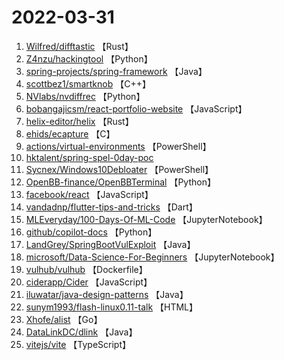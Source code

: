 # 2022-03-31

1. [Wilfred/difftastic](https://github.com/Wilfred/difftastic) 【Rust】
2. [Z4nzu/hackingtool](https://github.com/Z4nzu/hackingtool) 【Python】
3. [spring-projects/spring-framework](https://github.com/spring-projects/spring-framework) 【Java】
4. [scottbez1/smartknob](https://github.com/scottbez1/smartknob) 【C++】
5. [NVlabs/nvdiffrec](https://github.com/NVlabs/nvdiffrec) 【Python】
6. [bobangajicsm/react-portfolio-website](https://github.com/bobangajicsm/react-portfolio-website) 【JavaScript】
7. [helix-editor/helix](https://github.com/helix-editor/helix) 【Rust】
8. [ehids/ecapture](https://github.com/ehids/ecapture) 【C】
9. [actions/virtual-environments](https://github.com/actions/virtual-environments) 【PowerShell】
10. [hktalent/spring-spel-0day-poc](https://github.com/hktalent/spring-spel-0day-poc) 
11. [Sycnex/Windows10Debloater](https://github.com/Sycnex/Windows10Debloater) 【PowerShell】
12. [OpenBB-finance/OpenBBTerminal](https://github.com/OpenBB-finance/OpenBBTerminal) 【Python】
13. [facebook/react](https://github.com/facebook/react) 【JavaScript】
14. [vandadnp/flutter-tips-and-tricks](https://github.com/vandadnp/flutter-tips-and-tricks) 【Dart】
15. [MLEveryday/100-Days-Of-ML-Code](https://github.com/MLEveryday/100-Days-Of-ML-Code) 【JupyterNotebook】
16. [github/copilot-docs](https://github.com/github/copilot-docs) 【Python】
17. [LandGrey/SpringBootVulExploit](https://github.com/LandGrey/SpringBootVulExploit) 【Java】
18. [microsoft/Data-Science-For-Beginners](https://github.com/microsoft/Data-Science-For-Beginners) 【JupyterNotebook】
19. [vulhub/vulhub](https://github.com/vulhub/vulhub) 【Dockerfile】
20. [ciderapp/Cider](https://github.com/ciderapp/Cider) 【JavaScript】
21. [iluwatar/java-design-patterns](https://github.com/iluwatar/java-design-patterns) 【Java】
22. [sunym1993/flash-linux0.11-talk](https://github.com/sunym1993/flash-linux0.11-talk) 【HTML】
23. [Xhofe/alist](https://github.com/Xhofe/alist) 【Go】
24. [DataLinkDC/dlink](https://github.com/DataLinkDC/dlink) 【Java】
25. [vitejs/vite](https://github.com/vitejs/vite) 【TypeScript】
